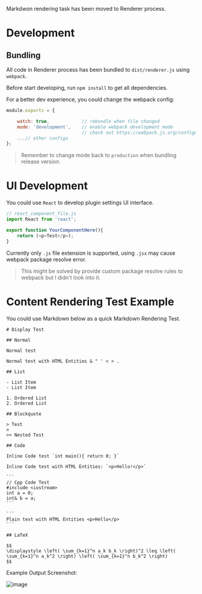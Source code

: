 Markdwon rendering task has been moved to Renderer process.



# Development

## Bundling

All code in Renderer process has been bundled to `dist/renderer.js` using `webpack`.

Before start developing, run `npm install` to get all dependencies.

For a better dev experience, you could change the webpack config:

```js
module.exports = {

    watch: true,            // rebundle when file changed
    mode: 'development',    // enable webpack development mode
                            // check out https://webpack.js.org/configuration/mode/ for more info.
    ...// other configs
};
```

> Remember to change mode back to `production` when bundling release version.

# UI Development

You could use `React` to develop plugin settings UI interface.

```js
// react_component_file.js
import React from 'react';

export function YourComponentHere(){
    return (<p>Test</p>);
}
```

Currently only `.js` file extension is supported, using `.jsx` may cause webpack package resolve error.

> This might be solved by provide custom package resolve rules to webpack but I didn't look into it.

# Content Rendering Test Example

You could use Markdown below as a quick Markdown Rendering Test.

    # Display Test

    ## Normal

    Normal test

    Normal test with HTML Entities & " ' < > .

    ## List 

    - List Item
    - List Item

    1. Ordered List
    2. Ordered List

    ## Blockquote

    > Test
    >
    >> Nested Test

    ## Code

    Inline Code test `int main(){ return 0; }`

    Inline Code test with HTML Entities: `<p>Hello!</p>`

    ```
    // Cpp Code Test
    #include <iostream>
    int a = 0;
    int& b = a;
    ```

    ```
    Plain text with HTML Entities <p>Hello</p>
    ```

    ## LaTeX

    $$
    \displaystyle \left( \sum_{k=1}^n a_k b_k \right)^2 \leq \left( \sum_{k=1}^n a_k^2 \right) \left( \sum_{k=1}^n b_k^2 \right)
    $$

Example Output Screenshot:

![image](https://github.com/nfnfgo/LiteLoaderQQNT-Markdown/assets/61616918/79a80462-12f1-4008-9d20-7b029661c000)